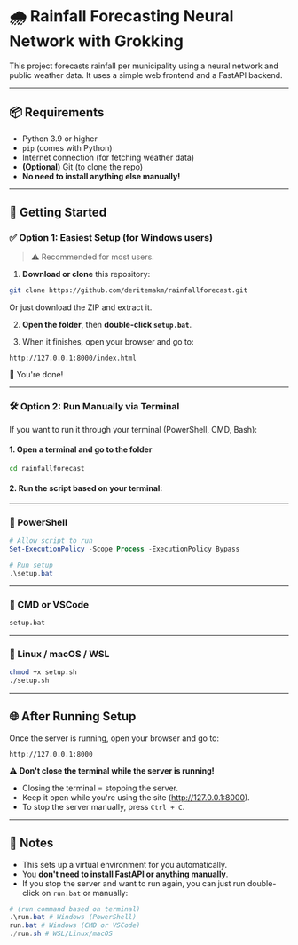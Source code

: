 # 🌧️ Rainfall Forecasting Neural Network with Grokking

This project forecasts rainfall per municipality using a neural network and public weather data. It uses a simple web frontend and a FastAPI backend.

---

## 📦 Requirements

- Python 3.9 or higher
- `pip` (comes with Python)
- Internet connection (for fetching weather data)
- **(Optional)** Git (to clone the repo)
- **No need to install anything else manually!**

---

## 🚀 Getting Started

### ✅ Option 1: Easiest Setup (for Windows users)

> ⚠️ Recommended for most users.

1. **Download or clone** this repository:
```bash
git clone https://github.com/deritemakm/rainfallforecast.git
```
Or just download the ZIP and extract it.

2. **Open the folder**, then **double-click `setup.bat`**.

3. When it finishes, open your browser and go to:

```
http://127.0.0.1:8000/index.html
```

🎉 You're done!

---

### 🛠️ Option 2: Run Manually via Terminal

If you want to run it through your terminal (PowerShell, CMD, Bash):

#### **1. Open a terminal and go to the folder**
```bash
cd rainfallforecast
```

#### **2. Run the script based on your terminal:**

---

### 🔹 PowerShell
```powershell
# Allow script to run
Set-ExecutionPolicy -Scope Process -ExecutionPolicy Bypass

# Run setup
.\setup.bat
```

---

### 🔹 CMD or VSCode
```cmd
setup.bat
```

---

### 🔹 Linux / macOS / WSL
```bash
chmod +x setup.sh
./setup.sh
```

---

## 🌐 After Running Setup

Once the server is running, open your browser and go to:
```
http://127.0.0.1:8000
```
⚠️ **Don't close the terminal while the server is running!**

- Closing the terminal = stopping the server.
- Keep it open while you're using the site (http://127.0.0.1:8000).
- To stop the server manually, press `Ctrl + C`.


---

## 🧠 Notes

- This sets up a virtual environment for you automatically.
- You **don't need to install FastAPI or anything manually**.
- If you stop the server and want to run again, you can just run double-click on `run.bat` or manually:
```powershell
# (run command based on terminal)
.\run.bat # Windows (PowerShell)
run.bat # Windows (CMD or VSCode)
./run.sh # WSL/Linux/macOS
```